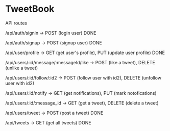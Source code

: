 # TweetBook

API routes

/api/auth/signin -> POST (login user) DONE

/api/auth/signup -> POST (signup user) DONE

/api/user/profile -> GET (get user's profile), PUT (update user profile) DONE

/api/users/:id/message/:messageId/like -> POST (like a tweet), DELETE (unlike a tweet)

/api/users/:id/follow/:id2 -> POST (follow user with id2), DELETE (unfollow user with id2)

/api/users/:id/notify -> GET (get notifications), PUT (mark notofications)

/api/users/:id/:message_id -> GET (get a tweet), DELETE (delete a tweet)

/api/users/tweet -> POST (post a tweet) DONE

/api/tweets -> GET (get all tweets) DONE
